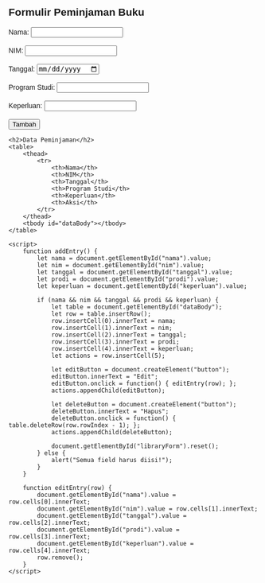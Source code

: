 <!DOCTYPE html>
<html lang="id">
<head>
    <meta charset="UTF-8">
    <meta name="viewport" content="width=device-width, initial-scale=1.0">
    <title>Perpustakaan</title>
    <style>
        body { font-family: Arial, sans-serif; margin: 20px; }
        table { width: 100%; border-collapse: collapse; margin-top: 20px; }
        th, td { border: 1px solid black; padding: 8px; text-align: left; }
        th { background-color: #f4f4f4; }
        button { margin-right: 5px; }
    </style>
</head>
<body>
    <h2>Formulir Peminjaman Buku</h2>
    <form id="libraryForm">
        Nama: <input type="text" id="nama" required><br><br>
        NIM: <input type="text" id="nim" required><br><br>
        Tanggal: <input type="date" id="tanggal" required><br><br>
        Program Studi: <input type="text" id="prodi" required><br><br>
        Keperluan: <input type="text" id="keperluan" required><br><br>
        <button type="button" onclick="addEntry()">Tambah</button>
    </form>
    
    <h2>Data Peminjaman</h2>
    <table>
        <thead>
            <tr>
                <th>Nama</th>
                <th>NIM</th>
                <th>Tanggal</th>
                <th>Program Studi</th>
                <th>Keperluan</th>
                <th>Aksi</th>
            </tr>
        </thead>
        <tbody id="dataBody"></tbody>
    </table>
    
    <script>
        function addEntry() {
            let nama = document.getElementById("nama").value;
            let nim = document.getElementById("nim").value;
            let tanggal = document.getElementById("tanggal").value;
            let prodi = document.getElementById("prodi").value;
            let keperluan = document.getElementById("keperluan").value;
            
            if (nama && nim && tanggal && prodi && keperluan) {
                let table = document.getElementById("dataBody");
                let row = table.insertRow();
                row.insertCell(0).innerText = nama;
                row.insertCell(1).innerText = nim;
                row.insertCell(2).innerText = tanggal;
                row.insertCell(3).innerText = prodi;
                row.insertCell(4).innerText = keperluan;
                let actions = row.insertCell(5);
                
                let editButton = document.createElement("button");
                editButton.innerText = "Edit";
                editButton.onclick = function() { editEntry(row); };
                actions.appendChild(editButton);
                
                let deleteButton = document.createElement("button");
                deleteButton.innerText = "Hapus";
                deleteButton.onclick = function() { table.deleteRow(row.rowIndex - 1); };
                actions.appendChild(deleteButton);
                
                document.getElementById("libraryForm").reset();
            } else {
                alert("Semua field harus diisi!");
            }
        }

        function editEntry(row) {
            document.getElementById("nama").value = row.cells[0].innerText;
            document.getElementById("nim").value = row.cells[1].innerText;
            document.getElementById("tanggal").value = row.cells[2].innerText;
            document.getElementById("prodi").value = row.cells[3].innerText;
            document.getElementById("keperluan").value = row.cells[4].innerText;
            row.remove();
        }
    </script>
</body>
</html>
